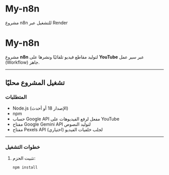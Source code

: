 # My-n8n
مشروع n8n للتشغيل عبر Render
# My-n8n

مشروع **n8n** لتوليد مقاطع فيديو تلقائيًا ونشرها على **YouTube** عبر سير عمل (Workflow) جاهز.

---

## **تشغيل المشروع محليًا**

### **المتطلبات**
- Node.js (الإصدار 18 أو أحدث)
- npm
- حساب Google API مفعل لرفع الفيديوهات على YouTube
- مفتاح Google Gemini API لتوليد النصوص
- مفتاح Pexels API (اختياري) لجلب خلفيات الفيديو

---

### **خطوات التشغيل**
1. تثبيت الحزم:
   ```bash
   npm install
